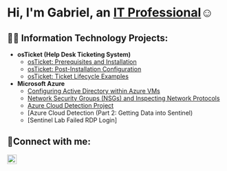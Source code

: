  <h1>Hi, I'm Gabriel, an <a href="https://linkedin.com/in/gabriel-sofie-8a5b1913b">IT Professional</a>☺</h1>

<h2>👨‍💻 Information Technology Projects:</h2>

- <b>osTicket (Help Desk Ticketing System)</b>
  - [osTicket: Prerequisites and Installation](https://github.com/BonGabriel/osTicket-Prerequisites-and-Installation)
  - [osTicket: Post-Installation Configuration](https://github.com/BonGabriel/osTicket-Post-Installation-Configuration)
  - [osTicket: Ticket Lifecycle Examples](https://github.com/BonGabriel/ticket-lifecycle)
- <b>Microsoft Azure</b>
  - [Configuring Active Directory within Azure VMs](https://github.com/BonGabriel/Configuring-Active-Directory-within-Azure-VMs) 
  - [Network Security Groups (NSGs) and Inspecting Network Protocols](https://github.com/BonGabriel/azure-network-protocols)
  - [Azure Cloud Detection Project](https://github.com/BonGabriel/azure-cloud-detection.git) 
  - [Azure Cloud Detection (Part 2: Getting Data into Sentinel)
  - [Sentinel Lab Failed RDP Login]
<h2>🤳Connect with me:</h2>

[<img align="left" alt="Gabriel | LinkedIn" width="22px" src="https://cdn.jsdelivr.net/npm/simple-icons@v3/icons/linkedin.svg" />][linkedin]

[linkedin]: https://linkedin.com/in/gabriel-sofie-8a5b1913b


